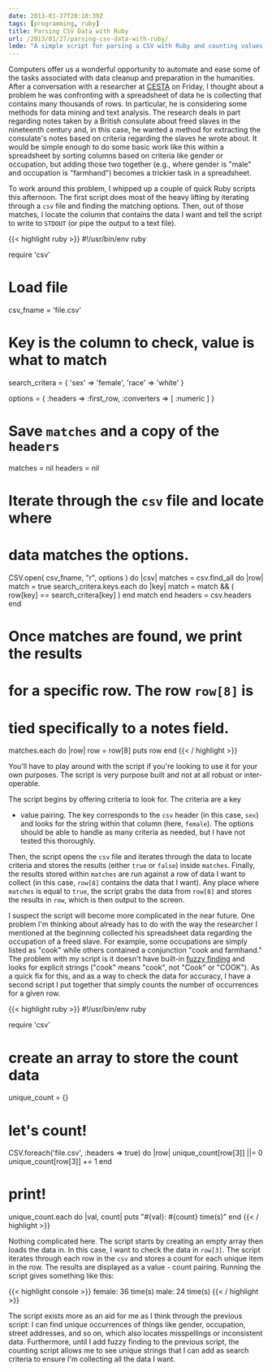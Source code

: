 ```yaml
---
date: 2013-01-27T20:10:39Z
tags: [programming, ruby]
title: Parsing CSV Data with Ruby
url: /2013/01/27/parsing-csv-data-with-ruby/
lede: "A simple script for parsing a CSV with Ruby and counting values."
---
```


Computers offer us a wonderful opportunity to automate and ease some of
the tasks associated with data cleanup and preparation in the humanities. After a
conversation with a researcher at [CESTA](http://cesta.stanford.edu) on Friday, I thought about a
problem he was confronting with a spreadsheet of data he is collecting
that contains many thousands of rows. In particular, he is considering
some methods for data mining and text analysis. The research deals in
part regarding notes taken by a British consulate about freed slaves in the nineteenth
century and, in this case, he wanted a method for extracting the
consulate's notes based on criteria regarding the slaves he wrote about.
It would be simple enough to do some basic work like this within a
spreadsheet by sorting columns based on criteria like gender or
occupation, but adding those two together (e.g., where gender is
"male" and occupation is "farmhand") becomes a trickier task in a
spreadsheet. 

To work around this problem, I whipped up a couple of quick Ruby scripts
this afternoon. The first script does most of the heavy lifting by
iterating through a <code>csv</code> file and finding the matching options. Then,
out of those matches, I locate the column that contains the data I want
and tell the script to write to <code>STDOUT</code> (or pipe the output to a text
file). 

{{< highlight ruby >}}
#!/usr/bin/env ruby

require 'csv'

# Load file
csv_fname = 'file.csv'

# Key is the column to check, value is what to match
search_critera = { 'sex' => 'female', 
                   'race' => 'white' }

options = { :headers      =>  :first_row,
            :converters   =>  [ :numeric ] }

# Save `matches` and a copy of the `headers`
matches = nil
headers = nil

# Iterate through the `csv` file and locate where
# data matches the options.

CSV.open( csv_fname, "r", options ) do |csv|
  matches = csv.find_all do |row|
    match = true
    search_critera.keys.each do |key|
      match = match && ( row[key] == search_critera[key] )
    end
    match
  end
  headers = csv.headers
end

# Once matches are found, we print the results
# for a specific row. The row `row[8]` is
# tied specifically to a notes field.

matches.each do |row|
  row = row[8]
  puts row
end
{{< / highlight >}}

You'll have to play around with the script if you're looking to use it
for your own purposes. The script is very purpose built and not at all
robust or inter-operable.

The script begins by offering criteria to look for. The criteria are a key
- value pairing. The key corresponds to the <code>csv</code> header (in
  this case, `sex`) and looks for the string within that column (here,
  `female`). The options should be able to handle as many criteria as
  needed, but I have not tested this thoroughly. 

Then, the script opens the <code>csv</code> file and iterates through
the data to locate criteria and stores the results (either
<code>true</code> or <code>false</code>) inside <code>matches</code>.
Finally, the results stored within <code>matches</code> are run against
a row of data I want to collect (in this case, <code>row[8]</code>
contains the data that I want). Any place where <code>matches</code> is
equal to <code>true</code>, the script grabs the data from
<code>row[8]</code> and stores the results in <code>row</code>, which is
then output to the screen.

I suspect the script will become more complicated in the near future.
One problem I'm thinking about already has to do with the way the
researcher I mentioned at the beginning collected his spreadsheet data
regarding the occupation of a freed slave. For example, some occupations
are simply listed as "cook" while others contained a conjunction "cook
and farmhand." The problem with my script is it doesn't have built-in
[fuzzy finding](http://en.wikipedia.org/wiki/Approximate_string_matching) and looks for explicit strings ("cook" means "cook", not
"Cook" or "COOK"). As a quick fix for this, and as a way to check the
data for accuracy, I have a second script I put together that simply
counts the number of occurrences for a given row. 

{{< highlight ruby >}}
#!/usr/bin/env ruby

require 'csv'

# create an array to store the count data
unique_count = {}

# let's count!
CSV.foreach('file.csv', :headers => true) do |row|
  unique_count[row[3]] ||= 0
  unique_count[row[3]] += 1
end

# print!
unique_count.each do |val, count|
  puts "#{val}: #{count} time(s)"
end
{{< / highlight >}}

Nothing complicated here. The script starts by creating an empty array
then loads the data in. In this case, I want to check the data in
<code>row[3]</code>. The script iterates through each row in the
<code>csv</code> and stores a count for each unique item in the row. The
results are displayed as a value - count pairing. Running the script
gives something like this:

{{< highlight console >}}
female: 36 time(s)
male: 24 time(s)
{{< / highlight >}}

The script exists more as an aid for me as I think through the previous script: I can find unique occurrences of things like gender, occupation, street addresses, and so on, which also locates misspellings or inconsistent data. Furthermore, until I add fuzzy finding to the previous script, the counting script allows me to see unique strings that I can add as search criteria to ensure I'm collecting all the data I want.
